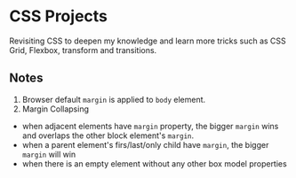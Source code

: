 # CSS Projects

Revisiting CSS to deepen my knowledge and learn more tricks such as CSS Grid, Flexbox, transform and transitions.

## Notes

1.  Browser default `margin` is applied to `body` element.
2.  Margin Collapsing

- when adjacent elements have `margin` property, the bigger `margin` wins and overlaps the other block element's `margin`.
- when a parent element's firs/last/only child have `margin`, the bigger `margin` will win
- when there is an empty element without any other box model properties
